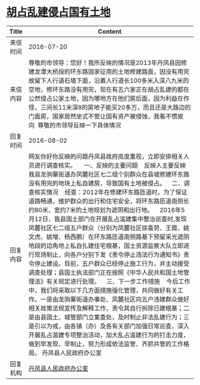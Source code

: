# <a href="http://www.shangluo.gov.cn/zmhd/ldxxxx.jsp?urltype=leadermail.LeaderMailContentUrl&wbtreeid=1112&leadermailid=3731">胡占乱建侵占国有土地</a>
| Title |                                                                                                                                                                                                                                                                                                                         Content                                                                                                                                                                                                                                                                                                                         |
|:-----:|---------------------------------------------------------------------------------------------------------------------------------------------------------------------------------------------------------------------------------------------------------------------------------------------------------------------------------------------------------------------------------------------------------------------------------------------------------------------------------------------------------------------------------------------------------------------------------------------------------------------------------------------------------|
| 来信时间  | 2016-07-20                                                                                                                                                                                                                                                                                                                                                                                                                                                                                                                                                                                                                                              |
| 来信内容  | 尊敬的市领导：您好！我所反映的情况是2013年丹凤县因修建龙潭大桥段的环东路国家征用的土地修建路面，因没有用完故留下人行道石墙下面，沿着人行道长100多米入深八九米的空地，修环东路没有用完，现在有五六家正在胡占乱建的都在公然侵占公家土地，因为哪地方在他们房后面，因为利益在作怪，三间长11米深8的房地子能买20多万，而且还是大路边的门面房，国家居然坐式不管让国有资产被侵蚀，我看不惯故向  尊敬的市领导反映一下具体情况                                                                                                                                                                                                                                                                                                                                                                                                                                       |
| 回复时间  | 2016-08-02                                                                                                                                                                                                                                                                                                                                                                                                                                                                                                                                                                                                                                              |
| 回复内容  | 网友你好你反映的问题丹凤县政府高度重视，立即安排相关人员进行调查核实。     一、反映的主要问题    反映人主要反映我县龙驹寨街道办凤麓社区七二组个别群众在县城修建环东路没有用完的地块上私自建房，导致国有土地被侵占。    二、调查核实情况    经查：2012年在修建环东路匝道时，为了保证道路畅通，维护群众的出行和住宅安全，将环东路匝道南侧长约80米、宽约7米的土地规划为遮阴和出行地。    2016年5月12日，我县国土部门在开展乱占滥建集中整治巡查时,发现凤麓社区七二组五户群众（分别为凤麓社区徐喜劳、王霞、姚文虎、姚增、杨西鹏）在环东路匝道南侧路基下预留采光遮阴地段的边角地上私自扎建住宅根基，国土资源监察大队立即进行现场制止，向各户分别下发《责令停止违法行为通知书》责令停止建设。目前，五户群众已经停止施工行为，并主动接受调查处理；县国土执法部门正在按照《中华人民共和国土地管理法》有关规定进行处理。    三、下一步工作措施    今后工作中，我们将采取以下几方面措施强化管理，共同做好有关工作。一是由龙驹寨街道办事处、凤麓社区向五户违建群众做好相关政策法规宣传及解释工作，责令其自行拆除已建根基；二是由县国土、城管部门立案查处，及时制止非法乱建行为；三是引以为戒，由各镇（办）及各有关部门加强日常巡查，深入开展乱占滥建专项整治活动，加大乱占滥建行为的打击力度，做到早发现、早制止，努力形成依法监管、齐抓共管的工作格局。 丹凤县人民政府办公室 |
| 回复机构  | <a href="../../category/agencies/丹凤县人民政府办公室.md">丹凤县人民政府办公室</a>                                                                                                                                                                                                                                                                                                                                                                                                                                                                                                                                                                                          |